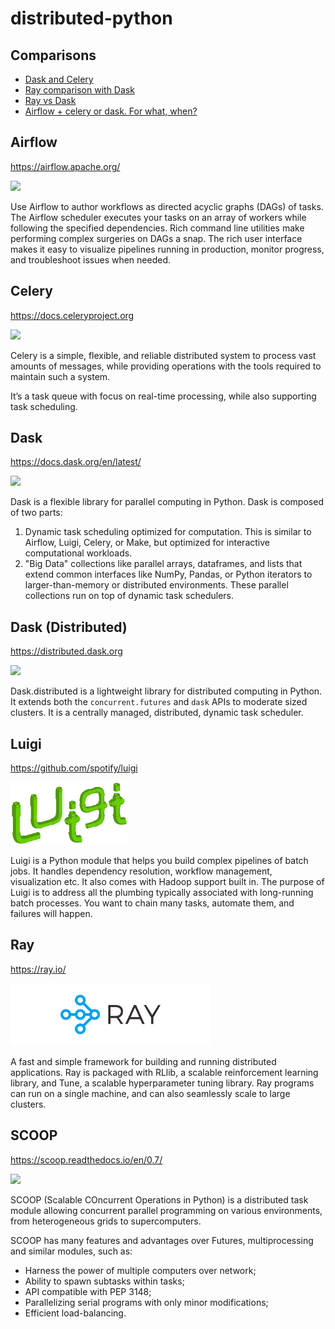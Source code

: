# distributed-python

## Comparisons

- [Dask and Celery](https://matthewrocklin.com/blog/work/2016/09/13/dask-and-celery)
- [Ray comparison with Dask](https://github.com/ray-project/ray/issues/642)
- [Ray vs Dask](https://medium.com/@coolgeng/ray-vs-dask-d0154a774f2a)
- [Airflow + celery or dask. For what, when?](https://stackoverflow.com/questions/49310136/airflow-celery-or-dask-for-what-when)

## Airflow
https://airflow.apache.org/

<img src="https://upload.wikimedia.org/wikipedia/commons/d/de/AirflowLogo.png" height="100">

Use Airflow to author workflows as directed acyclic graphs (DAGs) of tasks. The Airflow scheduler executes your tasks on an array of workers while following the specified dependencies. Rich command line utilities make performing complex surgeries on DAGs a snap. The rich user interface makes it easy to visualize pipelines running in production, monitor progress, and troubleshoot issues when needed.

## Celery
https://docs.celeryproject.org

<img src="https://docs.celeryproject.org/en/stable/_static/celery_512.png" height="100">

Celery is a simple, flexible, and reliable distributed system to process vast amounts of messages, while providing operations with the tools required to maintain such a system.

It’s a task queue with focus on real-time processing, while also supporting task scheduling.


## Dask
https://docs.dask.org/en/latest/

<img src="https://dask.org/_images/dask_horizontal_white_no_pad.svg" height="100">

Dask is a flexible library for parallel computing in Python. Dask is composed of two parts:

1. Dynamic task scheduling optimized for computation. This is similar to Airflow, Luigi, Celery, or Make, but optimized for interactive computational workloads.
2. "Big Data" collections like parallel arrays, dataframes, and lists that extend common interfaces like NumPy, Pandas, or Python iterators to larger-than-memory or distributed environments. These parallel collections run on top of dynamic task schedulers.

## Dask (Distributed)
https://distributed.dask.org

<img src="https://dask.org/_images/dask_horizontal_white_no_pad.svg" height="100">

Dask.distributed is a lightweight library for distributed computing in Python. It extends both the `concurrent.futures` and `dask` APIs to moderate sized clusters. It is a centrally managed, distributed, dynamic task scheduler.

## Luigi
https://github.com/spotify/luigi

<img src="https://raw.githubusercontent.com/spotify/luigi/master/doc/luigi.png" height="100">

Luigi is a Python module that helps you build complex pipelines of batch jobs. It handles dependency resolution, workflow management, visualization etc. It also comes with Hadoop support built in. The purpose of Luigi is to address all the plumbing typically associated with long-running batch processes. You want to chain many tasks, automate them, and failures will happen. 

## Ray
https://ray.io/

<img src="https://github.com/ray-project/ray/raw/master/doc/source/images/ray_header_logo.png" height="100">

A fast and simple framework for building and running distributed applications. Ray is packaged with RLlib, a scalable reinforcement learning library, and Tune, a scalable hyperparameter tuning library.
Ray programs can run on a single machine, and can also seamlessly scale to large clusters.

## SCOOP
https://scoop.readthedocs.io/en/0.7/

<img src="https://scoop.readthedocs.io/en/0.7/_images/logo.png" height="100">

SCOOP (Scalable COncurrent Operations in Python) is a distributed task module allowing concurrent parallel programming on various environments, from heterogeneous grids to supercomputers.

SCOOP has many features and advantages over Futures, multiprocessing and similar modules, such as:

- Harness the power of multiple computers over network;
- Ability to spawn subtasks within tasks;
- API compatible with PEP 3148;
- Parallelizing serial programs with only minor modifications;
- Efficient load-balancing.


